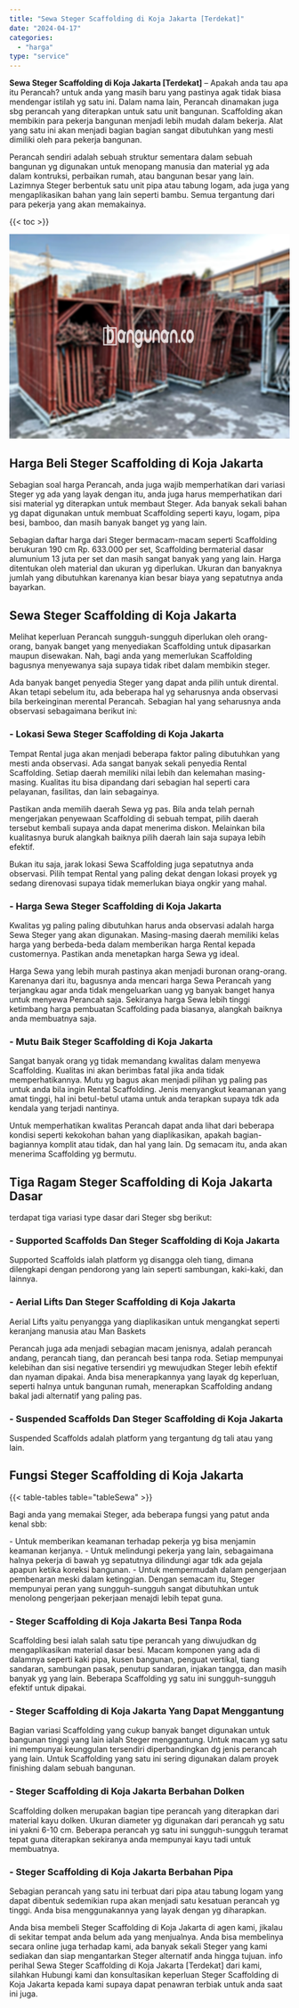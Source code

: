 ```yaml
---
title: "Sewa Steger Scaffolding di Koja Jakarta [Terdekat]"
date: "2024-04-17"
categories: 
  - "harga"
type: "service"
---
```


**Sewa Steger Scaffolding di Koja Jakarta \[Terdekat\]** – Apakah anda tau apa itu Perancah? untuk anda yang masih baru yang pastinya agak tidak biasa mendengar istilah yg satu ini. Dalam nama lain, Perancah dinamakan juga sbg perancah yang diterapkan untuk satu unit bangunan. Scaffolding akan membikin para pekerja bangunan menjadi lebih mudah dalam bekerja. Alat yang satu ini akan menjadi bagian bagian sangat dibutuhkan yang mesti dimiliki oleh para pekerja bangunan.

Perancah sendiri adalah sebuah struktur sementara dalam sebuah bangunan yg digunakan untuk menopang manusia dan material yg ada dalam kontruksi, perbaikan rumah, atau bangunan besar yang lain. Lazimnya Steger berbentuk satu unit pipa atau tabung logam, ada juga yang mengaplikasikan bahan yang lain seperti bambu. Semua tergantung dari para pekerja yang akan memakainya.

{{< toc >}}

![Sewa Steger Scaffolding di Koja Jakarta [Terdekat]](/images/sewa-scaffolding-steger-22.png)

## Harga Beli Steger Scaffolding di Koja Jakarta

Sebagian soal harga Perancah, anda juga wajib memperhatikan dari variasi Steger yg ada yang layak dengan itu, anda juga harus memperhatikan dari sisi material yg diterapkan untuk membaut Steger. Ada banyak sekali bahan yg dapat digunakan untuk membuat Scaffolding seperti kayu, logam, pipa besi, bamboo, dan masih banyak banget yg yang lain.

Sebagian daftar harga dari Steger bermacam-macam seperti Scaffolding berukuran 190 cm Rp. 633.000 per set, Scaffolding bermaterial dasar alumunium 13 juta per set dan masih sangat banyak yang yang lain. Harga ditentukan oleh material dan ukuran yg diperlukan. Ukuran dan banyaknya jumlah yang dibutuhkan karenanya kian besar biaya yang sepatutnya anda bayarkan.

## Sewa Steger Scaffolding di Koja Jakarta

Melihat keperluan Perancah sungguh-sungguh diperlukan oleh orang-orang, banyak banget yang menyediakan Scaffolding untuk dipasarkan maupun disewakan. Nah, bagi anda yang memerlukan Scaffolding bagusnya menyewanya saja supaya tidak ribet dalam membikin steger.

Ada banyak banget penyedia Steger yang dapat anda pilih untuk dirental. Akan tetapi sebelum itu, ada beberapa hal yg seharusnya anda observasi bila berkeinginan merental Perancah. Sebagian hal yang seharusnya anda observasi sebagaimana berikut ini:

### \- Lokasi Sewa Steger Scaffolding di Koja Jakarta

Tempat Rental juga akan menjadi beberapa faktor paling dibutuhkan yang mesti anda observasi. Ada sangat banyak sekali penyedia Rental Scaffolding. Setiap daerah memiliki nilai lebih dan kelemahan masing-masing. Kualitas itu bisa dipandang dari sebagian hal seperti cara pelayanan, fasilitas, dan lain sebagainya.

Pastikan anda memilih daerah Sewa yg pas. Bila anda telah pernah mengerjakan penyewaan Scaffolding di sebuah tempat, pilih daerah tersebut kembali supaya anda dapat menerima diskon. Melainkan bila kualitasnya buruk alangkah baiknya pilih daerah lain saja supaya lebih efektif.

Bukan itu saja, jarak lokasi Sewa Scaffolding juga sepatutnya anda observasi. Pilih tempat Rental yang paling dekat dengan lokasi proyek yg sedang direnovasi supaya tidak memerlukan biaya ongkir yang mahal.

### \- Harga Sewa Steger Scaffolding di Koja Jakarta

Kwalitas yg paling paling dibutuhkan harus anda observasi adalah harga Sewa Steger yang akan digunakan. Masing-masing daerah memiliki kelas harga yang berbeda-beda dalam memberikan harga Rental kepada customernya. Pastikan anda menetapkan harga Sewa yg ideal.

Harga Sewa yang lebih murah pastinya akan menjadi buronan orang-orang. Karenanya dari itu, bagusnya anda mencari harga Sewa Perancah yang terjangkau agar anda tidak mengeluarkan uang yg banyak banget hanya untuk menyewa Perancah saja. Sekiranya harga Sewa lebih tinggi ketimbang harga pembuatan Scaffolding pada biasanya, alangkah baiknya anda membuatnya saja.

### \- Mutu Baik Steger Scaffolding di Koja Jakarta

Sangat banyak orang yg tidak memandang kwalitas dalam menyewa Scaffolding. Kualitas ini akan berimbas fatal jika anda tidak memperhatikannya. Mutu yg bagus akan menjadi pilihan yg paling pas untuk anda bila ingin Rental Scaffolding. Jenis menyangkut keamanan yang amat tinggi, hal ini betul-betul utama untuk anda terapkan supaya tdk ada kendala yang terjadi nantinya.

Untuk memperhatikan kwalitas Perancah dapat anda lihat dari beberapa kondisi seperti kekokohan bahan yang diaplikasikan, apakah bagian-bagiannya komplit atau tidak, dan hal yang lain. Dg semacam itu, anda akan menerima Scaffolding yg bermutu.

## Tiga Ragam Steger Scaffolding di Koja Jakarta Dasar

terdapat tiga variasi type dasar dari Steger sbg berikut:

### \- Supported Scaffolds Dan Steger Scaffolding di Koja Jakarta

Supported Scaffolds ialah platform yg disangga oleh tiang, dimana dilengkapi dengan pendorong yang lain seperti sambungan, kaki-kaki, dan lainnya.

### \- Aerial Lifts Dan Steger Scaffolding di Koja Jakarta

Aerial Lifts yaitu penyangga yang diaplikasikan untuk mengangkat seperti keranjang manusia atau Man Baskets

Perancah juga ada menjadi sebagian macam jenisnya, adalah perancah andang, perancah tiang, dan perancah besi tanpa roda. Setiap mempunyai kelebihan dan sisi negative tersendiri yg mewujudkan Steger lebih efektif dan nyaman dipakai. Anda bisa menerapkannya yang layak dg keperluan, seperti halnya untuk bangunan rumah, menerapkan Scaffolding andang bakal jadi alternatif yang paling pas.

### \- Suspended Scaffolds Dan Steger Scaffolding di Koja Jakarta

Suspended Scaffolds adalah platform yang tergantung dg tali atau yang lain.

## Fungsi Steger Scaffolding di Koja Jakarta

{{< table-tables table="tableSewa" >}}

Bagi anda yang memakai Steger, ada beberapa fungsi yang patut anda kenal sbb:

\- Untuk memberikan keamanan terhadap pekerja yg bisa menjamin keamanan kerjanya. - Untuk melindungi pekerja yang lain, sebagaimana halnya pekerja di bawah yg sepatutnya dilindungi agar tdk ada gejala apapun ketika koreksi bangunan. - Untuk mempermudah dalam pengerjaan pembenaran meski dalam ketinggian. Dengan semacam itu, Steger mempunyai peran yang sungguh-sungguh sangat dibutuhkan untuk menolong pengerjaan pekerjaan menajdi lebih tepat guna.

### \- Steger Scaffolding di Koja Jakarta Besi Tanpa Roda

Scaffolding besi ialah salah satu tipe perancah yang diwujudkan dg mengaplikasikan material dasar besi. Macam komponen yang ada di dalamnya seperti kaki pipa, kusen bangunan, penguat vertikal, tiang sandaran, sambungan pasak, penutup sandaran, injakan tangga, dan masih banyak yg yang lain. Beberapa Scaffolding yg satu ini sungguh-sungguh efektif untuk dipakai.

### \- Steger Scaffolding di Koja Jakarta Yang Dapat Menggantung

Bagian variasi Scaffolding yang cukup banyak banget digunakan untuk bangunan tinggi yang lain ialah Steger menggantung. Untuk macam yg satu ini mempunyai keunggulan tersendiri diperbandingkan dg jenis perancah yang lain. Untuk Scaffolding yang satu ini sering digunakan dalam proyek finishing dalam sebuah bangunan.

### \- Steger Scaffolding di Koja Jakarta Berbahan Dolken

Scaffolding dolken merupakan bagian tipe perancah yang diterapkan dari material kayu dolken. Ukuran diameter yg digunakan dari perancah yg satu ini yakni 6-10 cm. Beberapa perancah yg satu ini sungguh-sungguh teramat tepat guna diterapkan sekiranya anda mempunyai kayu tadi untuk membuatnya.

### \- Steger Scaffolding di Koja Jakarta Berbahan Pipa

Sebagian perancah yang satu ini terbuat dari pipa atau tabung logam yang dapat dibentuk sedemikian rupa akan menjadi satu kesatuan perancah yg tinggi. Anda bisa menggunakannya yang layak dengan yg diharapkan.

Anda bisa membeli Steger Scaffolding di Koja Jakarta di agen kami, jikalau di sekitar tempat anda belum ada yang menjualnya. Anda bisa membelinya secara online juga terhadap kami, ada banyak sekali Steger yang kami sediakan dan siap mengantarkan Steger alternatif anda hingga tujuan. info perihal Sewa Steger Scaffolding di Koja Jakarta \[Terdekat\] dari kami, silahkan Hubungi kami dan konsultasikan keperluan Steger Scaffolding di Koja Jakarta kepada kami supaya dapat penawran terbiak untuk anda saat ini juga.

